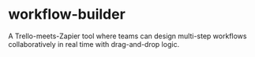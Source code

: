# workflow-builder
A Trello-meets-Zapier tool where teams can design multi-step workflows collaboratively in real time with drag-and-drop logic.
